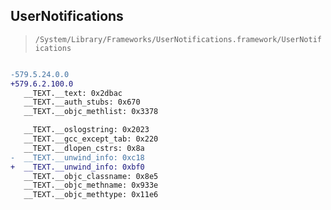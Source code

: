 ## UserNotifications

> `/System/Library/Frameworks/UserNotifications.framework/UserNotifications`

```diff

-579.5.24.0.0
+579.6.2.100.0
   __TEXT.__text: 0x2dbac
   __TEXT.__auth_stubs: 0x670
   __TEXT.__objc_methlist: 0x3378

   __TEXT.__oslogstring: 0x2023
   __TEXT.__gcc_except_tab: 0x220
   __TEXT.__dlopen_cstrs: 0x8a
-  __TEXT.__unwind_info: 0xc18
+  __TEXT.__unwind_info: 0xbf0
   __TEXT.__objc_classname: 0x8e5
   __TEXT.__objc_methname: 0x933e
   __TEXT.__objc_methtype: 0x11e6

```
